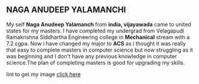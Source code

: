 ## NAGA ANUDEEP YALAMANCHI

My self **Naga Anudeep Yalamanch** from **india, vijayawada** came to united states for my masters. I have completed my undergrad from Velagapudi Ramakrishna Siddhartha Engineering college in **Mechanical** stream with a 7.2 cgpa. Now i have changed my major to **ACS** as i thought it was really that easy to complete masters in computer science but now struggling as it was beginning and I don't have any previous knowledge in computer science.The plan of completing masters is good for upgrading my skills. 

lint to get my image [click here](https://github.com/anudeepyalamanchi/assignment2-yalamanchi/blob/main/WhatsApp%20Image%202023-02-01%20at%2010.40.57%20AM.jpeg)
